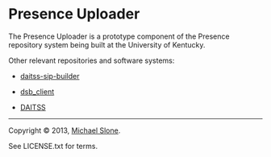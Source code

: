 Presence Uploader
=================

The Presence Uploader is a prototype component of the
Presence repository system being built at the 
University of Kentucky.

Other relevant repositories and software systems:

* [daitss-sip-builder](https://github.com/Rimhollow/daitss-sip-builder)

* [dsb_client](https://github.com/Rimhollow/dsb_client)

* [DAITSS](http://daitss.fcla.edu/)

--- 

Copyright © 2013, [Michael Slone](mailto:m.slone@uky.edu).

See LICENSE.txt for terms.
